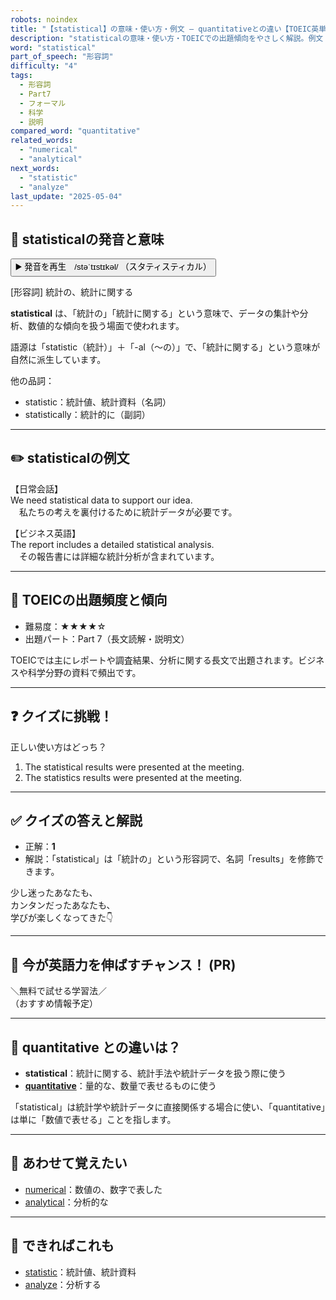 ```yaml
---
robots: noindex
title: "【statistical】の意味・使い方・例文 ― quantitativeとの違い【TOEIC英単語】"
description: "statisticalの意味・使い方・TOEICでの出題傾向をやさしく解説。例文・クイズ付きでquantitativeとの違いもわかりやすく学べます。"
word: "statistical"
part_of_speech: "形容詞"
difficulty: "4"
tags:
  - 形容詞
  - Part7
  - フォーマル
  - 科学
  - 説明
compared_word: "quantitative"
related_words:
  - "numerical"
  - "analytical"
next_words:
  - "statistic"
  - "analyze"
last_update: "2025-05-04"
---
```


## 🔰 statisticalの発音と意味

<button class="play-audio" onclick="playTTS('statistical')">
  <span class="play-audio-main">
    ▶️ 発音を再生　/stəˈtɪstɪkəl/
  </span>
  <span class="play-audio-sub">
    （スタティスティカル）
  </span>
</button>

[形容詞] 統計の、統計に関する

**statistical** は、「統計の」「統計に関する」という意味で、データの集計や分析、数値的な傾向を扱う場面で使われます。

語源は「statistic（統計）」＋「-al（～の）」で、「統計に関する」という意味が自然に派生しています。

他の品詞：  
- statistic：統計値、統計資料（名詞）
- statistically：統計的に（副詞）

---

## ✏️ statisticalの例文

【日常会話】  
We need statistical data to support our idea.  
　私たちの考えを裏付けるために統計データが必要です。

【ビジネス英語】  
The report includes a detailed statistical analysis.  
　その報告書には詳細な統計分析が含まれています。

---

## 🎯 TOEICの出題頻度と傾向

- 難易度：★★★★☆
- 出題パート：Part 7（長文読解・説明文）

TOEICでは主にレポートや調査結果、分析に関する長文で出題されます。ビジネスや科学分野の資料で頻出です。

---

## ❓ クイズに挑戦！

正しい使い方はどっち？

1. The statistical results were presented at the meeting.  
2. The statistics results were presented at the meeting.

---

## ✅ クイズの答えと解説

- 正解：**1**
- 解説：「statistical」は「統計の」という形容詞で、名詞「results」を修飾できます。

少し迷ったあなたも、  
カンタンだったあなたも、  
学びが楽しくなってきた👇️

---

## 🚀 今が英語力を伸ばすチャンス！ (PR)

<div class="info-center">
＼無料で試せる学習法／<br>  
（おすすめ情報予定）
</div>

---

## 🤔  quantitative との違いは？

- **statistical**：統計に関する、統計手法や統計データを扱う際に使う
- **[quantitative](/word/quantitative/)**：量的な、数量で表せるものに使う

「statistical」は統計学や統計データに直接関係する場合に使い、「quantitative」は単に「数値で表せる」ことを指します。

---

## 🧩 あわせて覚えたい

- [numerical](/word/numerical/)：数値の、数字で表した
- [analytical](/word/analytical/)：分析的な

---

## 📖 できればこれも

- [statistic](/word/statistic/)：統計値、統計資料
- [analyze](/word/analyze/)：分析する

<!-- cvid: aid43_bid02 -->
